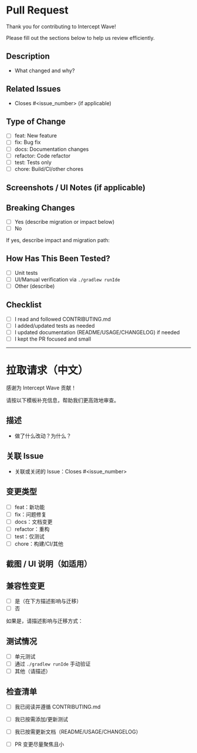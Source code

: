 # Pull Request

Thank you for contributing to Intercept Wave!

Please fill out the sections below to help us review efficiently.

## Description

- What changed and why?

## Related Issues

- Closes #<issue_number> (if applicable)

## Type of Change

- [ ] feat: New feature
- [ ] fix: Bug fix
- [ ] docs: Documentation changes
- [ ] refactor: Code refactor
- [ ] test: Tests only
- [ ] chore: Build/CI/other chores

## Screenshots / UI Notes (if applicable)

## Breaking Changes

- [ ] Yes (describe migration or impact below)
- [ ] No

If yes, describe impact and migration path:

## How Has This Been Tested?

- [ ] Unit tests
- [ ] UI/Manual verification via `./gradlew runIde`
- [ ] Other (describe)

## Checklist

- [ ] I read and followed CONTRIBUTING.md
- [ ] I added/updated tests as needed
- [ ] I updated documentation (README/USAGE/CHANGELOG) if needed
- [ ] I kept the PR focused and small

---

# 拉取请求（中文）

感谢为 Intercept Wave 贡献！

请按以下模板补充信息，帮助我们更高效地审查。

## 描述

- 做了什么改动？为什么？

## 关联 Issue

- 关联或关闭的 Issue：Closes #<issue_number>

## 变更类型

- [ ] feat：新功能
- [ ] fix：问题修复
- [ ] docs：文档变更
- [ ] refactor：重构
- [ ] test：仅测试
- [ ] chore：构建/CI/其他

## 截图 / UI 说明（如适用）

## 兼容性变更

- [ ] 是（在下方描述影响与迁移）
- [ ] 否

如果是，请描述影响与迁移方式：

## 测试情况

- [ ] 单元测试
- [ ] 通过 `./gradlew runIde` 手动验证
- [ ] 其他（请描述）

## 检查清单

- [ ] 我已阅读并遵循 CONTRIBUTING.md
- [ ] 我已按需添加/更新测试
- [ ] 我已按需更新文档（README/USAGE/CHANGELOG）
- [ ] PR 变更尽量聚焦且小

